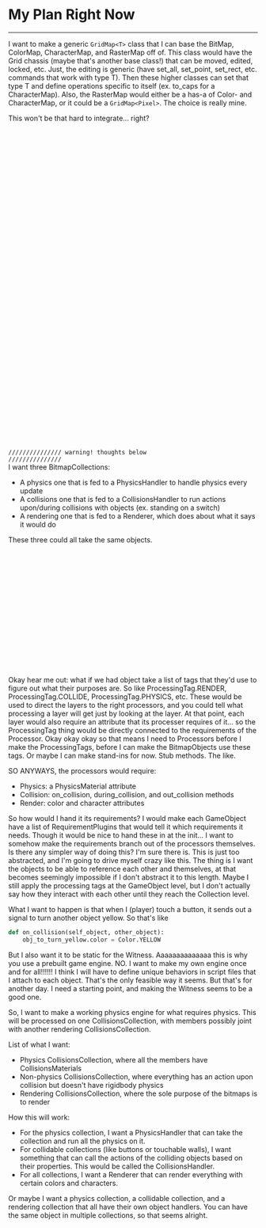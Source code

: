# My Plan Right Now
<hr />
I want to make a generic <code>GridMap&lt;T&gt;</code>  class that I can base the BitMap, ColorMap, CharacterMap, and RasterMap off of. This class would have the Grid chassis (maybe that's another base class!) that can be moved, edited, locked, etc. Just, the editing is generic (have set_all, set_point, set_rect, etc. commands that work with type T). Then these higher classes can set that type T and define operations specific to itself (ex. to_caps for a CharacterMap). Also, the RasterMap would either be a has-a of Color- and CharacterMap, or it could be a <code>GridMap&lt;Pixel&gt;</code>. The choice is really mine.

This won't be that hard to integrate... right?

<br><br><br><br><br><br><br><br><br><br><br><br><br><br><br><br><br><br><br><br><br><br><br><br><br><br><br><br><br><br><br><br><br><br><br><br><br><br>
<code style="text-align:center">/////////////// warning! thoughts below ///////////////</code>  
I want three BitmapCollections:
* A physics one that is fed to a PhysicsHandler to handle physics every update
* A collisions one that is fed to a CollisionsHandler to run actions upon/during collisions with objects (ex. standing on a switch)
* A rendering one that is fed to a Renderer, which does about what it says it would do

These three could all take the same objects.

<br><br><br><br><br><br><br><br><br><br><br><br><br><br>

Okay hear me out: what if we had object take a list of tags that they'd use to figure out what their purposes are. So like ProcessingTag.RENDER, ProcessingTag.COLLIDE, ProcessingTag.PHYSICS, etc. These would be used to direct the layers to the right processors, and you could tell what processing a layer will get just by looking at the layer. At that point, each layer would also require an attribute that its processer requires of it... so the ProcessingTag thing would be directly connected to the requirements of the Processor. Okay okay okay so that means I need to Processors before I make the ProcessingTags, before I can make the BitmapObjects use these tags. Or maybe I can make stand-ins for now. Stub methods. The like.

SO ANYWAYS, the processors would require:
* Physics: a PhysicsMaterial attribute
* Collision: on_collision, during_collision, and out_collision methods
* Render: color and character attributes

So how would I hand it its requirements? I would make each GameObject have a list of RequirementPlugins that would tell it which requirements it needs. Though it would be nice to hand these in at the init... I want to somehow make the requirements branch out of the processors themselves. Is there any simpler way of doing this? I'm sure there is. This is just too abstracted, and I'm going to drive myself crazy like this. The thing is I want the objects to be able to reference each other and themselves, at that becomes seemingly impossible if I don't abstract it to this length. Maybe I still apply the processing tags at the GameObject level, but I don't actually say how they interact with each other until they reach the Collection level.

What I want to happen is that when I (player) touch a button, it sends out a signal to turn another object yellow. So that's like 
```py
def on_collision(self_object, other_object):
    obj_to_turn_yellow.color = Color.YELLOW
```
But I also want it to be static for the Witness. Aaaaaaaaaaaaaa this is why you use a prebuilt game engine. NO. I want to make my own engine once and for all!!!!!! I think I will have to define unique behaviors in script files that I attach to each object. That's the only feasible way it seems. But that's for another day. I need a starting point, and making the Witness seems to be a good one.









So, I want to make a working physics engine for what requires physics. This will be processed on one CollisionsCollection, with members possibly joint with another rendering CollisionsCollection. 

List of what I want:
* Physics CollisionsCollection, where all the members have CollisionsMaterials
* Non-physics CollisionsCollection, where everything has an action upon collision but doesn't have rigidbody physics
* Rendering CollisionsCollection, where the sole purpose of the bitmaps is to render

How this will work:
* For the physics collection, I want a PhysicsHandler that can take the collection and run all the physics on it.
* For collidable collections (like buttons or touchable walls), I want something that can call the actions of the colliding objects based on their properties. This would be called the CollisionsHandler.
* For all collections, I want a Renderer that can render everything with certain colors and characters.

Or maybe I want a physics collection, a collidable collection, and a rendering collection that all have their own object handlers. You can have the same object in multiple collections, so that seems alright.